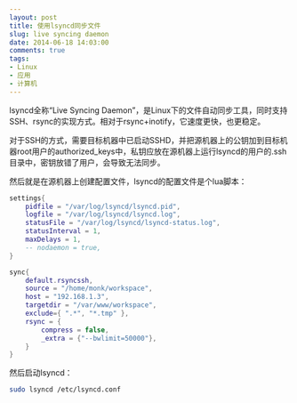 ```yaml
---
layout: post
title: 使用lsyncd同步文件
slug: live syncing daemon
date: 2014-06-18 14:03:00
comments: true
tags:
- Linux
- 应用
- 计算机
---
```


lsyncd全称“Live Syncing Daemon”，是Linux下的文件自动同步工具，同时支持SSH、rsync的实现方式。相对于rsync+inotify，它速度更快，也更稳定。

对于SSH的方式，需要目标机器中已启动SSHD，并把源机器上的公钥加到目标机器root用户的authorized_keys中，私钥应放在源机器上运行lsyncd的用户的.ssh目录中，密钥放错了用户，会导致无法同步。

然后就是在源机器上创建配置文件，lsyncd的配置文件是个lua脚本：

```lua
settings{
    pidfile = "/var/log/lsyncd/lsyncd.pid",
    logfile = "/var/log/lsyncd/lsyncd.log",
    statusFile = "/var/log/lsyncd/lsyncd-status.log",
    statusInterval = 1,
    maxDelays = 1,
    -- nodaemon = true,
}

sync{
    default.rsyncssh,
    source = "/home/monk/workspace",
    host = "192.168.1.3",
    targetdir = "/var/www/workspace",
    exclude={ ".*", "*.tmp" },
    rsync = {
        compress = false,
        _extra = {"--bwlimit=50000"},
    }
}
```

然后启动lsyncd：

```bash
sudo lsyncd /etc/lsyncd.conf
```

